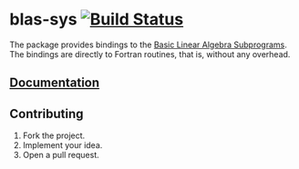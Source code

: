 # blas-sys [![Build Status][status-svg]][status-url]

The package provides bindings to the [Basic Linear Algebra Subprograms][1]. The
bindings are directly to Fortran routines, that is, without any overhead.

## [Documentation][2]

## Contributing

1. Fork the project.
2. Implement your idea.
3. Open a pull request.

[1]: http://en.wikipedia.org/wiki/Basic_Linear_Algebra_Subprograms
[2]: https://stainless-steel.github.io/blas-sys

[status-svg]: https://travis-ci.org/stainless-steel/blas-sys.svg?branch=master
[status-url]: https://travis-ci.org/stainless-steel/blas-sys
